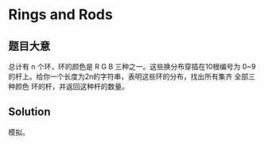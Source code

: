 # Rings and Rods
## 题目大意
总计有 n 个环，环的颜色是 R G B 三种之一。这些换分布穿插在10根编号为 0~9的杆上。给你一个长度为2n的字符串，表明这些环的分布，找出所有集齐 全部三种颜色 环的杆，并返回这种杆的数量。

## Solution
模拟。